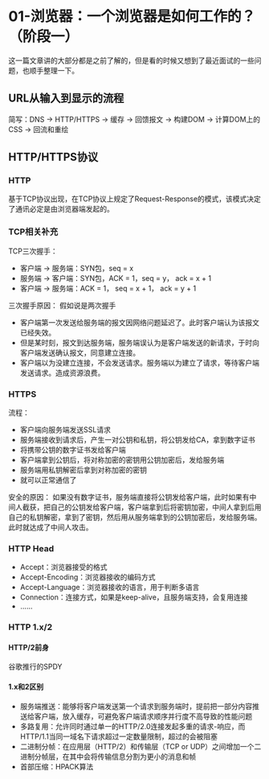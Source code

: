 # 01-浏览器：一个浏览器是如何工作的？（阶段一）

这一篇文章讲的大部分都是之前了解的，但是看的时候又想到了最近面试的一些问题，也顺手整理一下。

## URL从输入到显示的流程
简写：DNS -> HTTP/HTTPS -> 缓存 -> 回馈报文 -> 构建DOM -> 计算DOM上的CSS -> 回流和重绘

## HTTP/HTTPS协议

### HTTP
基于TCP协议出现，在TCP协议上规定了Request-Response的模式，该模式决定了通讯必定是由浏览器端发起的。

### TCP相关补充
TCP三次握手：
* 客户端 -> 服务端：SYN包，seq = x
* 服务端 -> 客户端：SYN包，ACK = 1，seq = y， ack = x + 1
* 客户端 -> 服务端：ACK = 1， seq = x + 1， ack = y + 1

三次握手原因：
假如说是两次握手
* 客户端第一次发送给服务端的报文因网络问题延迟了。此时客户端认为该报文已经失效。
* 但是某时刻，报文到达服务端，服务端误认为是客户端发送的新请求，于时向客户端发送确认报文，同意建立连接。
* 客户端以为没建立连接，不会发送请求。服务端以为建立了请求，等待客户端发送请求。造成资源浪费。

### HTTPS
流程：
* 客户端向服务端发送SSL请求
* 服务端接收到请求后，产生一对公钥和私钥，将公钥发给CA，拿到数字证书
* 将携带公钥的数字证书发给客户端
* 客户端拿到公钥后，将对称加密的密钥用公钥加密后，发给服务端
* 服务端用私钥解密后拿到对称加密的密钥
* 就可以正常通信了

安全的原因：
如果没有数字证书，服务端直接将公钥发给客户端，此时如果有中间人截获，把自己的公钥发给客户端，客户端拿到后将密钥加密，中间人拿到后用自己的私钥解密，拿到了密钥，然后用从服务端拿到的公钥加密后，发给服务端。此时就达成了中间人攻击。

### HTTP Head
* Accept：浏览器接受的格式
* Accept-Encoding：浏览器接收的编码方式
* Accept-Language：浏览器接收的语言，用于判断多语言
* Connection：连接方式，如果是keep-alive，且服务端支持，会复用连接
* ……

### HTTP 1.x/2

#### HTTP/2前身
谷歌推行的SPDY

#### 1.x和2区别
* 服务端推送：能够将客户端发送第一个请求到服务端时，提前把一部分内容推送给客户端，放入缓存，可避免客户端请求顺序并行度不高导致的性能问题
* 多路复用：允许同时通过单一的HTTP/2.0连接发起多重的请求-响应，而HTTP/1.1当同一域名下请求超过一定数量限制，超过的会被阻塞
* 二进制分帧：在应用层（HTTP/2）和传输层（TCP or UDP）之间增加一个二进制分帧层，在其中会将传输信息分割为更小的消息和帧
* 首部压缩：HPACK算法

